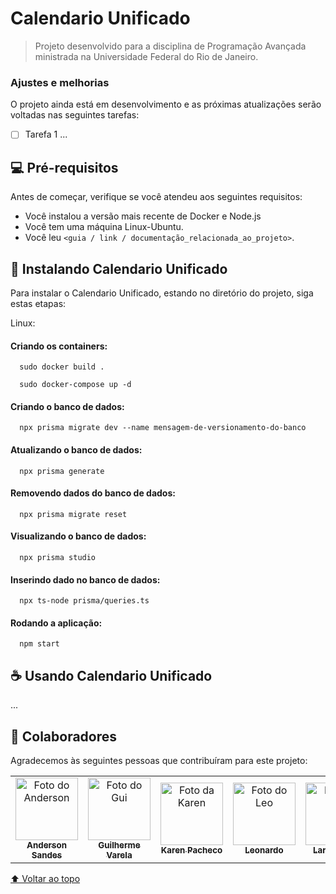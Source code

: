 # Calendario Unificado

> Projeto desenvolvido para a disciplina de Programação Avançada ministrada na Universidade Federal do Rio de Janeiro.

### Ajustes e melhorias

O projeto ainda está em desenvolvimento e as próximas atualizações serão voltadas nas seguintes tarefas:

- [ ] Tarefa 1 ...

## 💻 Pré-requisitos

Antes de começar, verifique se você atendeu aos seguintes requisitos:
* Você instalou a versão mais recente de Docker e Node.js
* Você tem uma máquina Linux-Ubuntu.
* Você leu `<guia / link / documentação_relacionada_ao_projeto>`.

## 🚀 Instalando Calendario Unificado

Para instalar o Calendario Unificado, estando no diretório do projeto, siga estas etapas:

Linux:

#### Criando os containers:

```
  sudo docker build .
```
```
  sudo docker-compose up -d
```
#### Criando o banco de dados:

```
  npx prisma migrate dev --name mensagem-de-versionamento-do-banco
```
#### Atualizando o banco de dados:

```
  npx prisma generate
```
#### Removendo dados do banco de dados:

```
  npx prisma migrate reset
```
#### Visualizando o banco de dados:

```
  npx prisma studio
```
#### Inserindo dado no banco de dados:

```
  npx ts-node prisma/queries.ts
```

#### Rodando a aplicação:
```
  npm start
```

## ☕ Usando Calendario Unificado

...

## 🤝 Colaboradores

Agradecemos às seguintes pessoas que contribuíram para este projeto:

<table>
  <tr>
    <td align="center">
      <a href="#">
        <img src="https://avatars.githubusercontent.com/u/33063784?v=4" width="100px;" alt="Foto do Anderson"/><br>
        <sub>
          <b>Anderson Sandes</b>
        </sub>
      </a>
    </td>
    <td align="center">
      <a href="#">
        <img src="https://avatars.githubusercontent.com/u/52808390?v=4" width="100px;" alt="Foto do Gui"/><br>
        <sub>
          <b>Guilherme Varela</b>
        </sub>
      </a>
    </td>
    <td align="center">
      <a href="#">
        <img src="https://avatars.githubusercontent.com/u/64283812?v=4" width="100px;" alt="Foto da Karen"/><br>
        <sub>
          <b>Karen Pacheco</b>
        </sub>
      </a>
    </td>
    <td align="center">
      <a href="#">
        <img src="https://avatars.githubusercontent.com/u/73672642?v=4" width="100px;" alt="Foto do Leo"/><br>
        <sub>
          <b>Leonardo</b>
        </sub>
      </a>
    </td>
    <td align="center">
      <a href="#">
        <img src="https://gitlab.com/uploads/-/system/user/avatar/8412485/avatar.png?width=400" width="100px;" alt="Foto da Lari"/><br>
        <sub>
          <b>Larissa Bral</b>
        </sub>
      </a>
    </td>
  </tr>
</table>

[⬆ Voltar ao topo](#calendario-unificado)<br>
